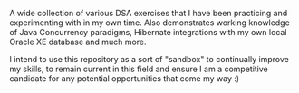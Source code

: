 A wide collection of various DSA exercises that I have been practicing and experimenting with in my own time.
Also demonstrates working knowledge of Java Concurrency paradigms, Hibernate integrations with my own local Oracle XE database and much more.

I intend to use this repository as a sort of "sandbox" to continually improve my skills, to remain current in this field and ensure I am a competitive candidate for any potential opportunities that come my way :)
